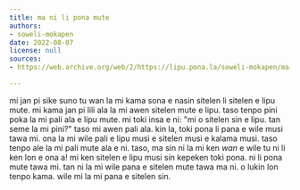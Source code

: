 ```yaml
---
title: ma ni li pona mute
authors:
- soweli-mokapen
date: 2022-08-07
license: null
sources:
- https://web.archive.org/web/2/https://lipu.pona.la/soweli-mokapen/ma-ni-li-pona-mute

---
```


mi jan pi sike suno tu wan la mi kama sona e nasin sitelen li sitelen e lipu mute. mi kama jan pi lili ala la mi awen sitelen mute e lipu. taso tenpo pini poka la mi pali ala e lipu mute. mi toki insa e ni: "mi o sitelen sin e lipu. tan seme la mi pini?" taso mi awen pali ala.
kin la, toki pona li pana e wile musi tawa mi. ona la mi wile pali e lipu musi e sitelen musi e kalama musi. taso tenpo ale la mi pali mute ala e ni.
taso, ma sin ni la mi ken *wan* e wile tu ni li ken lon e ona a! mi ken sitelen e lipu musi sin kepeken toki pona. ni li pona mute tawa mi. tan ni la mi wile pana e sitelen mute tawa ma ni.
o lukin lon tenpo kama. wile mi la mi pana e sitelen sin.
